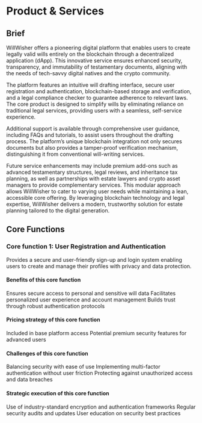 # Product & Services
## Brief
WillWisher offers a pioneering digital platform that enables users to create legally valid wills entirely on the blockchain through a decentralized application (dApp). This innovative service ensures enhanced security, transparency, and immutability of testamentary documents, aligning with the needs of tech-savvy digital natives and the crypto community. 

The platform features an intuitive will drafting interface, secure user registration and authentication, blockchain-based storage and verification, and a legal compliance checker to guarantee adherence to relevant laws. The core product is designed to simplify wills by eliminating reliance on traditional legal services, providing users with a seamless, self-service experience. 

Additional support is available through comprehensive user guidance, including FAQs and tutorials, to assist users throughout the drafting process. The platform’s unique blockchain integration not only secures documents but also provides a tamper-proof verification mechanism, distinguishing it from conventional will-writing services. 

Future service enhancements may include premium add-ons such as advanced testamentary structures, legal reviews, and inheritance tax planning, as well as partnerships with estate lawyers and crypto asset managers to provide complementary services. This modular approach allows WillWisher to cater to varying user needs while maintaining a lean, accessible core offering. By leveraging blockchain technology and legal expertise, WillWisher delivers a modern, trustworthy solution for estate planning tailored to the digital generation.

## Core Functions
### Core function 1: User Registration and Authentication
Provides a secure and user-friendly sign-up and login system enabling users to create and manage their profiles with privacy and data protection.

#### Benefits of this core function
Ensures secure access to personal and sensitive will data
Facilitates personalized user experience and account management
Builds trust through robust authentication protocols
#### Pricing strategy of this core function
Included in base platform access
Potential premium security features for advanced users
#### Challenges of this core function
Balancing security with ease of use
Implementing multi-factor authentication without user friction
Protecting against unauthorized access and data breaches
#### Strategic execution of this core function
Use of industry-standard encryption and authentication frameworks
Regular security audits and updates
User education on security best practices

















